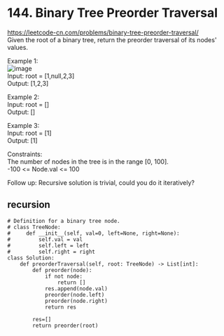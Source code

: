 # 144. Binary Tree Preorder Traversal
https://leetcode-cn.com/problems/binary-tree-preorder-traversal/  
Given the root of a binary tree, return the preorder traversal of its nodes' values.  

Example 1:  
![image](https://user-images.githubusercontent.com/60777462/155174831-191f3a0d-aa79-428d-9094-3314e8d79b0b.png)  
Input: root = [1,null,2,3]  
Output: [1,2,3]  

Example 2:  
Input: root = []  
Output: []  

Example 3:  
Input: root = [1]  
Output: [1]  

Constraints:  
The number of nodes in the tree is in the range [0, 100].  
-100 <= Node.val <= 100  

Follow up: Recursive solution is trivial, could you do it iteratively?  

## recursion
``` python3
# Definition for a binary tree node.
# class TreeNode:
#     def __init__(self, val=0, left=None, right=None):
#         self.val = val
#         self.left = left
#         self.right = right
class Solution:
    def preorderTraversal(self, root: TreeNode) -> List[int]:
        def preorder(node):
            if not node:
                return []
            res.append(node.val)
            preorder(node.left)
            preorder(node.right)
            return res
        
        res=[]
        return preorder(root)   
```
